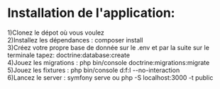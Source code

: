 <h1> Installation de l'application:</h1>


1)Clonez le dépot où vous voulez <br>
2)Installez les dépendances : composer install<br>
3)Créez votre propre base de donnée sur le .env et par la suite sur le terminale tapez: doctrine:database:create <br>
4)Jouez les migrations : php bin/console doctrine:migrations:migrate<br>
5)Jouez les fixtures : php bin/console d:f:l --no-interaction<br>
6)Lancez le server : symfony serve ou php -S localhost:3000 -t public <br>